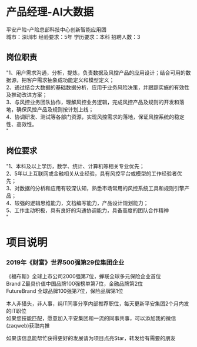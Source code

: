 # 产品经理-AI大数据
平安产险-产险总部科技中心创新智能应用团  
城市：深圳市 经验要求：5年 学历要求：本科  招聘人数：3

## 岗位职责
"1、用户需求沟通，分析，提炼，负责数据及风控产品的应用设计；结合可用的数据源，把客户需求抽象成功能定义和模型定义；   
2、通过结合大数据的基础数据分析，应用于业务风险决策，并跟踪实施的有效性及推动改进方案；    
3、与风控业务团队协作，理解风控业务逻辑，完成风控产品及规则的开发和落地，确保风控产品及规则按计划上线；   
4、协调研发、测试等各部门资源，实现风控需求的落地，保证风控系统的稳定性、高效性。   
"

## 岗位要求
"1、本科及以上学历，数学、统计、计算机等相关专业优先；    
2、5年以上互联网或金融相关从业经验，具有风控平台或模型的工作经验者优先；   
3、对数据的分析和应用有较深认知，熟悉市场常用的风控系统工具和规则引擎产品；    
4、较强的逻辑思维能力，文档编写能力，产品设计规划能力；   
5、工作主动积极，具有良好的沟通协调能力，具备高度的团队合作精神   
"

# 项目说明

### 2019年《财富》世界500强第29位集团企业
《福布斯》全球上市公司2000强第7位，蝉联全球多元保险企业首位  
Brand Z最具价值中国品牌100强榜单第7位，金融品牌第2位  
FutureBrand 全球品牌100强第7位，保险品牌第1位

本人非猎头，非人事，纯IT同事分享内部推荐职位，每天更新平安集团2个月内发的IT职位  
如果您技能匹配，愿意加入平安集团和一流的同事共事，可以添加我的微信(zaqweb)获取内推 

如果该信息能帮忙获得更好的发展请为项目点亮Star，转发给有需要的朋友




